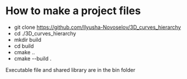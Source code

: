 # How to make a project files

* git clone https://github.com/Ilyusha-Novoselov/3D_curves_hierarchy
* cd ./3D_curves_hierarchy
* mkdir build
* cd build
* cmake ..
* cmake --build .

Executable file and shared library are in the bin folder
